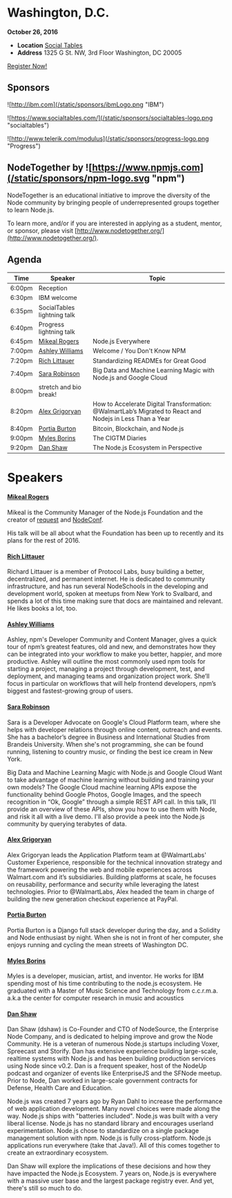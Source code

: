 # Washington, D.C.

**October 26, 2016**
* **Location** [Social Tables](https://www.socialtables.com/)
* **Address** 1325 G St. NW, 3rd Floor Washington, DC 20005

<a class="button" href="https://www.regonline.com/Register/Checkin.aspx?EventID=1813427">Register Now!</a>

## Sponsors

![http://ibm.com](/static/sponsors/ibmLogo.png "IBM")

![https://www.socialtables.com/](/static/sponsors/socialtables-logo.png "socialtables")

![http://www.telerik.com/modulus](/static/sponsors/progress-logo.png "Progress")

## NodeTogether by ![https://www.npmjs.com](/static/sponsors/npm-logo.svg "npm")

NodeTogether is an educational initiative to improve the diversity of the Node community by bringing people of underrepresented groups together to learn Node.js.

To learn more, and/or if you are interested in applying as a student, mentor, or sponsor, please visit [http://www.nodetogether.org/](http://www.nodetogether.org/).

## Agenda

Time | Speaker | Topic
--- | --- | ---
6:00pm | Reception |
6:30pm | IBM welcome
6:35pm | SocialTables lightning talk
6:40pm | Progress lightning talk
6:45pm | [Mikeal Rogers](https://twitter.com/mikeal) | Node.js Everywhere
7:00pm | [Ashley Williams](https://github.com/ashleygwilliams) | Welcome / You Don't Know NPM
7:20pm | [Rich Littauer](https://github.com/RichardLitt) | Standardizing READMEs for Great Good
7:40pm | [Sara Robinson](https://twitter.com/srobtweets) | Big Data and Machine Learning Magic with Node.js and Google Cloud
8:00pm | stretch and bio break!
8:20pm | [Alex Grigoryan](https://github.com/AlexG92) | How to Accelerate Digital Transformation: @WalmartLab’s Migrated to React and Nodejs in Less Than a Year
8:40pm | [Portia Burton](https://github.com/pkafei) | Bitcoin, Blockchain, and Node.js
9:00pm | [Myles Borins](https://github.com/TheAlphaNerd) | The CIGTM Diaries
9:20pm | [Dan Shaw](https://github.com/dshaw) | The Node.js Ecosystem in Perspective

# Speakers

#### [Mikeal Rogers](https://twitter.com/mikeal)

Mikeal is the Community Manager of the Node.js Foundation and the creator of
[request](https://github.com/request/request) and [NodeConf](http://www.nodeconf.com).

His talk will be all about what the Foundation has been up to recently and its plans for
the rest of 2016.

#### [Rich Littauer](https://github.com/RichardLitt)

Richard Littauer is a member of Protocol Labs, busy building a better, decentralized, and permanent internet. He is dedicated to community infrastructure, and has run several NodeSchools in the developing and development world, spoken at meetups from New York to Svalbard, and spends a lot of this time making sure that docs are maintained and relevant. He likes books a lot, too.

#### [Ashley Williams](https://github.com/ashleygwilliams)

Ashley, npm's Developer Community and Content Manager, gives a quick tour of npm’s greatest
features, old and new, and demonstrates how they can be integrated into your workflow to make
you better, happier, and more productive. Ashley will outline the most commonly used npm tools
for starting a project, managing a project through development, test, and deployment, and
managing teams and organization project work. She’ll focus in particular on workflows that
will help frontend developers, npm’s biggest and fastest-growing group of users.

#### [Sara Robinson](https://twitter.com/srobtweets)
Sara is a Developer Advocate on Google's Cloud Platform team, where she helps with developer relations through online content, outreach and events. She has a bachelor’s degree in Business and International Studies from Brandeis University. When she's not programming, she can be found running, listening to country music, or finding the best ice cream in New York.

Big Data and Machine Learning Magic with Node.js and Google Cloud
Want to take advantage of machine learning without building and training your own models? The Google Cloud machine learning APIs expose the functionality behind Google Photos, Google Images, and the speech recognition in “Ok, Google” through a simple REST API call. In this talk, I’ll provide an overview of these APIs, show you how to use them with Node, and risk it all with a live demo. I'll also provide a peek into the Node.js community by querying terabytes of data.

#### [Alex Grigoryan](https://github.com/AlexG92)

Alex Grigoryan leads the Application Platform team at @WalmartLabs' Customer Experience, responsible for the technical innovation strategy and the framework powering the web and mobile experiences across Walmart.com and it’s subsidiaries. Building platforms at scale, he focuses on reusability, performance and security while leveraging the latest technologies. Prior to @WalmartLabs, Alex headed the team in charge of building the new generation checkout experience at PayPal.

#### [Portia Burton](https://github.com/pkafei)

Portia Burton is a Django full stack developer during the day, and a Solidity and Node enthusiast by night. When she is not in front of her computer, she enjoys running and cycling the mean streets of Washington DC.

#### [Myles Borins](https://github.com/TheAlphaNerd)

Myles is a developer, musician, artist, and inventor. He works for IBM spending most of his time contributing to the node.js ecosystem. He graduated with a Master of Music Science and Technology from c.c.r.m.a. a.k.a the center for computer research in music and acoustics

#### [Dan Shaw](https://github.com/dshaw)

Dan Shaw (dshaw) is Co-Founder and CTO of NodeSource, the Enterprise Node Company, and is dedicated to helping improve and grow the Node Community. He is a veteran of numerous Node.js startups including Voxer, Spreecast and Storify. Dan has extensive experience building large-scale, realtime systems with Node.js and has been building production services using Node since v0.2. Dan is a frequent speaker, host of the NodeUp podcast and organizer of events like EnterpriseJS and the SFNode meetup. Prior to Node, Dan worked in large-scale government contracts for Defense, Health Care and Education.

Node.js was created 7 years ago by Ryan Dahl to increase the performance of web application development. Many novel choices were made along the way. Node.js ships with "batteries included". Node.js was built with a very liberal license. Node.js has no standard library and encourages userland experimentation. Node.js chose to standardize on a single package management solution with npm. Node.js is fully cross-platform. Node.js applications run everywhere (take that Java!). All of this comes together to create an extraordinary ecosystem.

Dan Shaw will explore the implications of these decisions and how they have impacted the Node.js Ecosystem. 7 years on, Node.js is everywhere with a massive user base and the largest package registry ever. And yet, there's still so much to do.
